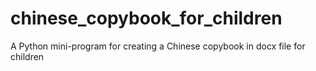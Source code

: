 # chinese_copybook_for_children
A Python mini-program for creating a Chinese copybook in docx file for children
